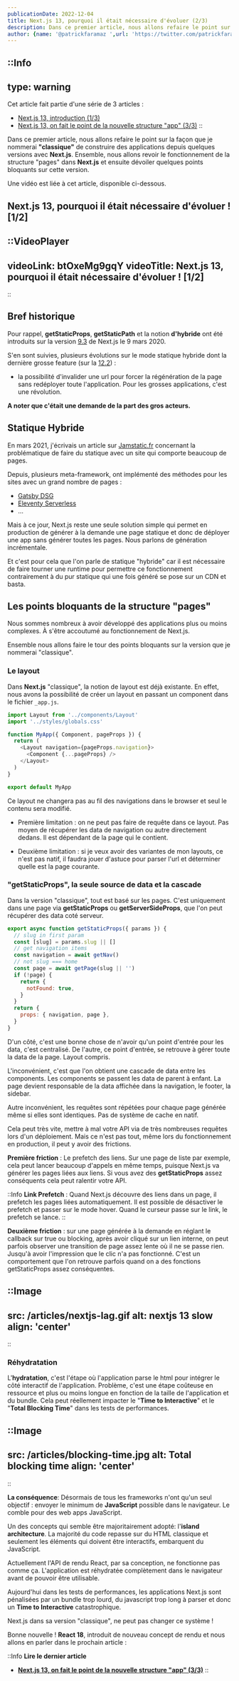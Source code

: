 ```yaml
---
publicationDate: 2022-12-04
title: Next.js 13, pourquoi il était nécessaire d'évoluer (2/3)
description: Dans ce premier article, nous allons refaire le point sur la façon que je nommerai "classique" de construire des applications depuis quelques versions avec Next.js. Ensemble, nous allons revoir le fonctionnement de la structure "pages" dans Next.js et ensuite dévoiler quelques points bloquants sur cette version.
author: {name: '@patrickfaramaz ',url: 'https://twitter.com/patrickfaramaz'}
---
```


::Info
---
type: warning
---
Cet article fait partie d'une série de 3 articles :

- [Next.js 13, introduction (1/3)](/articles/next-js-13-intro/)
- [Next.js 13, on fait le point de la nouvelle structure "app" (3/3)](/articles/next-js-13-app/)
::

Dans ce premier article, nous allons refaire le point sur la façon que je nommerai **"classique"** de construire des applications depuis quelques versions avec **Next.js**.
Ensemble, nous allons revoir le fonctionnement de la structure "pages" dans **Next.js** et ensuite dévoiler quelques points bloquants sur cette version.

Une vidéo est liée à cet article, disponible ci-dessous.

## Next.js 13, pourquoi il était nécessaire d'évoluer ! [1/2]

::VideoPlayer
---

videoLink: btOxeMg9gqY
videoTitle: Next.js 13, pourquoi il était nécessaire d'évoluer ! [1/2]
---

::


## Bref historique

Pour rappel, **getStaticProps**, **getStaticPath** et la notion **d'hybride** ont été introduits sur la version [9.3](https://nextjs.org/blog/next-9-3) de Next.js le 9 mars 2020.

S'en sont suivies, plusieurs évolutions sur le mode statique hybride dont la dernière grosse feature (sur la [12.2](https://nextjs.org/blog/next-12-2#on-demand-incremental-static-regeneration-stable)) :
- la possibilité d'invalider une url pour forcer la régénération de la page sans redéployer toute l'application. Pour les grosses applications, c'est une révolution.

**A noter que c'était une demande de la part des gros acteurs.**

## Statique Hybride

En mars 2021, j'écrivais un article sur [Jamstatic.fr](https://jamstatic.fr/2021/03/09/11000-pages-statiques/) concernant la problématique de faire du statique avec un site qui comporte beaucoup de pages.

Depuis, plusieurs meta-framework, ont implémenté des méthodes pour les sites avec un grand nombre de pages :

- [Gatsby DSG](https://www.gatsbyjs.com/docs/reference/rendering-options/deferred-static-generation/)
- [Eleventy Serverless](https://www.11ty.dev/docs/plugins/serverless/)
- ...

Mais à ce jour, Next.js reste une seule solution simple qui permet en production de générer à la demande une page statique et donc de déployer une app sans générer toutes les pages. Nous parlons de génération incrémentale.

Et c'est pour cela que l'on parle de statique "hybride" car il est nécessaire de faire tourner une runtime pour permettre ce fonctionnement contrairement à du pur statique qui une fois généré se pose sur un CDN et basta.


## Les points bloquants de la structure "pages"

Nous sommes nombreux à avoir développé des applications plus ou moins complexes. À s'être accoutumé au fonctionnement de Next.js.

Ensemble nous allons faire le tour des points bloquants sur la version que je nommerai "classique".

### Le layout

Dans **Next.js** "classique", la notion de layout est déjà existante. En effet, nous avons la possibilité de créer un layout en passant un component dans le fichier ```_app.js```.

```js
import Layout from '../components/Layout'
import '../styles/globals.css'

function MyApp({ Component, pageProps }) {
  return (
    <Layout navigation={pageProps.navigation}>
      <Component {...pageProps} />
    </Layout>
  )
}

export default MyApp
```

Ce layout ne changera pas au fil des navigations dans le browser et seul le contenu sera modifié.

- Première limitation : on ne peut pas faire de requête dans ce layout. Pas moyen de récupérer les data de navigation ou autre directement dedans. Il est dépendant de la page qui le contient.

- Deuxième limitation : si je veux avoir des variantes de mon layouts, ce n'est pas natif, il faudra jouer d'astuce pour parser l'url et déterminer quelle est la page courante.

### "getStaticProps", la seule source de data et la cascade

Dans la version "classique", tout est basé sur les pages. C'est uniquement dans une page via **getStaticProps** ou **getServerSideProps**, que l'on peut récupérer des data coté serveur.

```js
export async function getStaticProps({ params }) {
  // slug in first param
  const [slug] = params.slug || []
  // get navigation items
  const navigation = await getNav()
  // not slug === home
  const page = await getPage(slug || '')
  if (!page) {
    return {
      notFound: true,
    }
  }
  return {
    props: { navigation, page },
  }
}
```

D'un côté, c'est une bonne chose de n'avoir qu'un point d'entrée pour les data, c'est centralisé. De l'autre, ce point d'entrée, se retrouve à gérer toute la data de la page. Layout compris.

L'inconvénient, c'est que l'on obtient une cascade de data entre les components. Les components se passent les data de parent à enfant. La page devient responsable de la data affichée dans la navigation, le footer, la sidebar.

Autre inconvénient, les requêtes sont répétées pour chaque page générée même si elles sont identiques. Pas de système de cache en natif.

Cela peut très vite, mettre à mal votre API via de très nombreuses requêtes lors d'un déploiement.
Mais ce n'est pas tout, même lors du fonctionnement en production, il peut y avoir des frictions.

**Première friction** : Le prefetch des liens. Sur une page de liste par exemple, cela peut lancer beaucoup d'appels en même temps, puisque Next.js va générer les pages liées aux liens. Si vous avez des **getStaticProps** assez conséquents cela peut ralentir votre API.

::Info
**Link Prefetch** : Quand Next.js découvre des liens dans un page, il prefetch les pages liées automatiquement. Il est possible de désactiver le prefetch et passer sur le mode hover. Quand le curseur passe sur le link, le prefetch se lance.
::

**Deuxième friction** : sur une page générée à la demande en réglant le callback sur true ou blocking, après avoir cliqué sur un lien interne, on peut parfois observer une transition de page assez lente où il ne se passe rien. Jusqu'à avoir l'impression que le clic n'a pas fonctionné.
C'est un comportement que l'on retrouve parfois quand on a des fonctions getStaticProps assez conséquentes.

::Image
---

src: /articles/nextjs-lag.gif
alt: nextjs 13 slow
align: 'center'
---

::


### Réhydratation

L'**hydratation**, c'est l'étape où l'application parse le html pour intégrer le côté interactif de l'application.
Problème, c'est une étape coûteuse en ressource et plus ou moins longue en fonction de la taille de l'application et du bundle. Cela peut réellement impacter le "**Time to Interactive**" et le "**Total Blocking Time**" dans les tests de performances.

::Image
---

src: /articles/blocking-time.jpg
alt: Total blocking time
align: 'center'
---

::

**La conséquence**: Désormais de tous les frameworks n'ont qu'un seul objectif : envoyer le minimum de **JavaScript** possible dans le navigateur. Le comble pour des web apps JavaScript.

Un des concepts qui semble être majoritairement adopté: l'**island architecture**. La majorité du code repasse sur du HTML classique et seulement les éléments qui doivent être interactifs, embarquent du JavaScript.

Actuellement l'API de rendu React, par sa conception, ne fonctionne pas comme ça. L'application est réhydratée complètement dans le navigateur avant de pouvoir être utilisable.

Aujourd'hui dans les tests de performances, les applications Next.js sont pénalisées par un bundle trop lourd, du javascript trop long à parser et donc un **Time to Interactive** catastrophique.

Next.js dans sa version "classique", ne peut pas changer ce système !

Bonne nouvelle ! **React 18**, introduit de nouveau concept de rendu et nous allons en parler dans le prochain article :

::Info
**Lire le dernier article**

- **[Next.js 13, on fait le point de la nouvelle structure "app" (3/3)](/articles/next-js-13-app/)**
::
